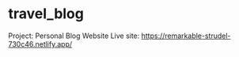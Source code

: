 # travel_blog
Project: Personal Blog Website
Live site: https://remarkable-strudel-730c46.netlify.app/
